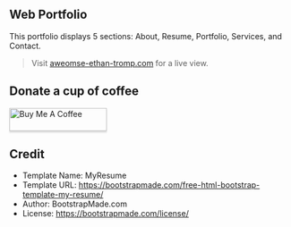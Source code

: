 ## Web Portfolio
This portfolio displays 5 sections: About, Resume, Portfolio, Services, and Contact. 
> Visit [aweomse-ethan-tromp.com](aweomse-ethan-tromp.com) for a live view.

## Donate a cup of coffee
<a href="https://www.buymeacoffee.com/awesomeEthan" target="_blank"><img src="https://www.buymeacoffee.com/assets/img/custom_images/orange_img.png" alt="Buy Me A Coffee" style="height: 41px !important;width: 174px !important;box-shadow: 0px 3px 2px 0px rgba(190, 190, 190, 0.5) !important;-webkit-box-shadow: 0px 3px 2px 0px rgba(190, 190, 190, 0.5) !important;" ></a>

## Credit
- Template Name: MyResume
- Template URL: https://bootstrapmade.com/free-html-bootstrap-template-my-resume/
- Author: BootstrapMade.com
- License: https://bootstrapmade.com/license/
